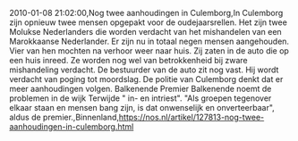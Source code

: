 2010-01-08 21:02:00,Nog twee aanhoudingen in Culemborg,In Culemborg zijn opnieuw twee mensen opgepakt voor de oudejaarsrellen. Het zijn twee Molukse Nederlanders die worden verdacht van het mishandelen van een Marokkaanse Nederlander. Er zijn nu in totaal negen mensen aangehouden. Vier van hen mochten na verhoor weer naar huis. Zij zaten in de auto die op een huis inreed. Ze worden nog wel van betrokkenheid bij zware mishandeling verdacht. De bestuurder van de auto zit nog vast. Hij wordt verdacht van poging tot moordslag. De politie van Culemborg denkt dat er meer aanhoudingen volgen. Balkenende Premier Balkenende noemt de problemen in de wijk Terwijde " in- en intriest". "Als groepen tegenover elkaar staan en mensen bang zijn, is dat onwenselijk en onverteerbaar", aldus de premier.,Binnenland,https://nos.nl/artikel/127813-nog-twee-aanhoudingen-in-culemborg.html